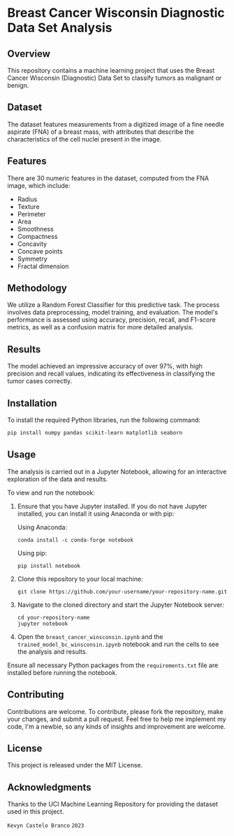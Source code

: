 # Breast Cancer Wisconsin Diagnostic Data Set Analysis

## Overview
This repository contains a machine learning project that uses the Breast Cancer Wisconsin (Diagnostic) Data Set to classify tumors as malignant or benign.

## Dataset
The dataset features measurements from a digitized image of a fine needle aspirate (FNA) of a breast mass, with attributes that describe the characteristics of the cell nuclei present in the image.

## Features
There are 30 numeric features in the dataset, computed from the FNA image, which include:

- Radius
- Texture
- Perimeter
- Area
- Smoothness
- Compactness
- Concavity
- Concave points
- Symmetry
- Fractal dimension

## Methodology
We utilize a Random Forest Classifier for this predictive task. The process involves data preprocessing, model training, and evaluation. The model's performance is assessed using accuracy, precision, recall, and F1-score metrics, as well as a confusion matrix for more detailed analysis.

## Results
The model achieved an impressive accuracy of over 97%, with high precision and recall values, indicating its effectiveness in classifying the tumor cases correctly.

## Installation
To install the required Python libraries, run the following command:

```bash
pip install numpy pandas scikit-learn matplotlib seaborn

```

## Usage

The analysis is carried out in a Jupyter Notebook, allowing for an interactive exploration of the data and results.

To view and run the notebook:

1. Ensure that you have Jupyter installed. If you do not have Jupyter installed, you can install it using Anaconda or with pip:

    Using Anaconda:
    ```
    conda install -c conda-forge notebook
    ```

    Using pip:
    ```
    pip install notebook
    ```

2. Clone this repository to your local machine:

    ```
    git clone https://github.com/your-username/your-repository-name.git
    ```

3. Navigate to the cloned directory and start the Jupyter Notebook server:

    ```
    cd your-repository-name
    jupyter notebook
    ```

4. Open the `breast_cancer_winsconsin.ipynb` and the `trained_model_bc_winsconsin.ipynb` notebook and run the cells to see the analysis and results.

Ensure all necessary Python packages from the `requirements.txt` file are installed before running the notebook.

## Contributing
Contributions are welcome. To contribute, please fork the repository, make your changes, and submit a pull request. Feel free to help me implement my code, I'm a newbie, so any kinds of insights and improvement are welcome.

## License
This project is released under the MIT License.

## Acknowledgments
Thanks to the UCI Machine Learning Repository for providing the dataset used in this project.


 `Kevyn Castelo Branco` `2023` 
